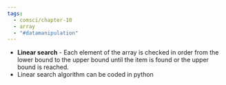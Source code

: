 ```yaml
---
tags:
  - comsci/chapter-10
  - array
  - "#datamanipulation"
---
```

- **Linear search** - Each element of the array is checked in order from the lower bound to the upper bound until the item is found or the upper bound is reached.
- Linear search algorithm can be coded in python
